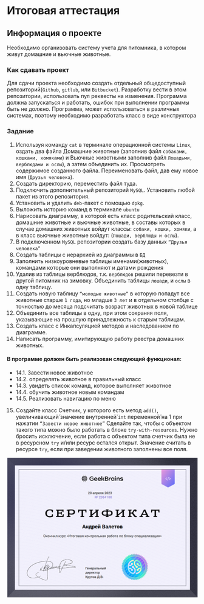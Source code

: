# Итоговая аттестация

## Информация о проекте

Необходимо организовать систему учета для питомника, в котором живут
домашние и вьючные животные.
### Как сдавать проект

Для сдачи проекта необходимо создать отдельный общедоступный
репозиторий(`Github`, `gitlub`, или `Bitbucket`). Разработку вести в этом
репозитории, использовать пул реквесты на изменения. Программа должна
запускаться и работать, ошибок при выполнении программы быть не должно.
Программа, может использоваться в различных системах, поэтому необходимо
разработать класс в виде конструктора
### Задание
1. Используя команду `cat` в терминале операционной системы `Linux`, оздать
   два файла Домашние животные (заполнив файл `собаками, кошками,
   хомяками`) и Вьючные животными заполнив файл `Лошадьми, верблюдами и
   ослы`), а затем объединить их. Просмотреть содержимое созданного файла.
   Переименовать файл, дав ему новое имя (`Друзья человека`).
2. Создать директорию, переместить файл туда.
3. Подключить дополнительный репозиторий `MySQL`. Установить любой пакет
   из этого репозитория.
4. Установить и удалить `deb`-пакет с помощью `dpkg`.
5. Выложить историю команд в терминале `ubuntu`
6. Нарисовать диаграмму, в которой есть класс родительский класс, домашние
   животные и вьючные животные, в составы которых в случае домашних
   животных войдут классы: `собаки, кошки, хомяки`, а в класс вьючные животные
   войдут: (`Лошади, верблюды и ослы`).
7. В подключенном `MySQL` репозитории создать базу данных `“Друзья
   человека”`
8. Создать таблицы с иерархией из диаграммы в `БД`
9. Заполнить низкоуровневые таблицы именами(животных), командами
   которые они выполняют и датами рождения
10. Удалив из таблицы верблюдов, т.к. `верблюдов` решили перевезти в другой
    питомник на зимовку. Объединить таблицы `лошади`, и `ослы` в одну таблицу.
11. Создать новую таблицу `“молодые животные”` в которую попадут все
    животные старше `1 года`, но младше `3 лет` и в отдельном столбце с точностью
    до месяца подсчитать возраст животных в новой таблице
12. Объединить все таблицы в одну, при этом сохраняя поля, указывающие на
    прошлую принадлежность к старым таблицам.
13. Создать класс с Инкапсуляцией методов и наследованием по диаграмме.
14. Написать программу, имитирующую работу реестра домашних животных.

#### В программе должен быть реализован следующий функционал:

* 14.1. Завести новое животное    
* 14.2. определять животное в правильный класс     
* 14.3. увидеть список команд, которое выполняет животное     
* 14.4. обучить животное новым командам    
* 14.5. Реализовать навигацию по меню

15. Создайте класс Счетчик, у которого есть метод `add()`, увеличивающий̆
    значение внутренней̆ `int` переменной̆ на 1 при нажатии `“Завести новое
    животное”` Сделайте так, чтобы с объектом такого типа можно было работать в
    блоке `try-with-resources`. Нужно бросить исключение, если работа с объектом
    типа счетчик была не в ресурсном `try` и/или ресурс остался открыт. Значение
    считать в ресурсе `try`, если при заведении животного заполнены все поля.

![Первый скриншот](static/images/cert1.png)